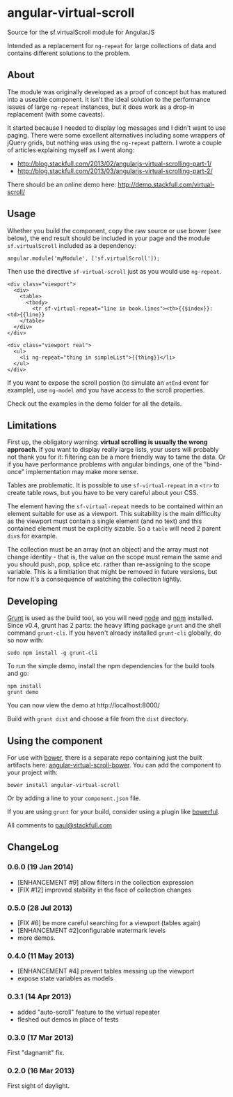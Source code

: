 angular-virtual-scroll
======================

Source for the sf.virtualScroll module for AngularJS

Intended as a replacement for `ng-repeat` for large collections of data and
contains different solutions to the problem.

About
-----

The module was originally developed as a proof of concept but has matured into
a useable component. It isn't the ideal solution to the performance issues of
large `ng-repeat` instances, but it does work as a drop-in replacement (with
some caveats).

It started because I needed to display log messages and I didn't want to use
paging. There were some excellent alternatives including some wrappers of
jQuery grids, but nothing was using the `ng-repeat` pattern. I wrote a couple
of articles explaining myself as I went along:

  * http://blog.stackfull.com/2013/02/angularjs-virtual-scrolling-part-1/
  * http://blog.stackfull.com/2013/03/angularjs-virtual-scrolling-part-2/

There should be an online demo here: http://demo.stackfull.com/virtual-scroll/

Usage
-----

Whether you build the component, copy the raw source or use bower (see below),
the end result should be included in your page and the module `sf.virtualScroll`
included as a dependency:

    angular.module('myModule', ['sf.virtualScroll']);

Then use the directive `sf-virtual-scroll` just as you would use `ng-repeat`.

    <div class="viewport">
      <div>
        <table>
          <tbody>
            <tr sf-virtual-repeat="line in book.lines"><th>{{$index}}: <td>{{line}}
        </table>
      </div>
    </div>

    <div class="viewport real">
      <ul>
        <li ng-repeat="thing in simpleList">{{thing}}</li>
      </ul>
    </div>

If you want to expose the scroll postion (to simulate an `atEnd` event for
example), use `ng-model` and you have access to the scroll properties.

Check out the examples in the demo folder for all the details.

Limitations
-----------

First up, the obligatory warning: **virtual scrolling is usually the wrong
approach**. If you want to display really large lists, your users will probably
not thank you for it: filtering can be a more friendly way to tame the data. Or
if you have performance problems with angular bindings, one of the "bind-once"
implementation may make more sense.

Tables are problematic. It is possible to use `sf-virtual-repeat` in a `<tr>`
to create table rows, but you have to be very careful about your CSS.

The element having the `sf-virtual-repeat` needs to be contained within an
element suitable for use as a viewport. This suitability is the main difficulty
as the viewport must contain a single element (and no text) and this contained
element must be explicitly sizable. So a `table` will need 2 parent `div`s for
example.

The collection must be an array (not an object) and the array must not change
identity - that is, the value on the scope must remain the same and you should
push, pop, splice etc. rather than re-assigning to the scope variable. This is
a limitiation that might be removed in future versions, but for now it's a
consequence of watching the collection lightly.

Developing
----------

[Grunt](http://gruntjs.com/) is used as the build tool, so you will need
[node](http://nodejs.org/) and [npm](https://npmjs.org/) installed. Since v0.4,
grunt has 2 parts: the heavy lifting package `grunt` and the shell command
`grunt-cli`. If you haven't already installed `grunt-cli` globally, do so now
with:

    sudo npm install -g grunt-cli

To run the simple demo, install the npm dependencies for the build tools and go:

    npm install
    grunt demo

You can now view the demo at http://localhost:8000/

Build with `grunt dist` and choose a file from the `dist` directory.

Using the component
-------------------

For use with [bower](http://twitter.github.com/bower/), there is a separate
repo containing just the built artifacts here:
[angular-virtual-scroll-bower](https://github.com/stackfull/angular-virtual-scroll-bower).
You can add the component to your project with:

    bower install angular-virtual-scroll

Or by adding a line to your `component.json` file.

If you are using `grunt` for your build, consider using a plugin like
[bowerful](https://npmjs.org/package/grunt-bowerful).

All comments to <paul@stackfull.com>

ChangeLog
---------

### 0.6.0 (19 Jan 2014)

 - [ENHANCEMENT \#9] allow filters in the collection expression
 - [FIX \#12] improved stability in the face of collection changes
 
### 0.5.0 (28 Jul 2013)

 - [FIX \#6] be more careful searching for a viewport (tables again)
 - [ENHANCEMENT \#2]configurable watermark levels
 - more demos.

### 0.4.0 (11 May 2013)

 - [ENHANCEMENT \#4] prevent tables messing up the viewport
 - expose state variables as models

### 0.3.1 (14 Apr 2013)

 - added "auto-scroll" feature to the virtual repeater
 - fleshed out demos in place of tests

### 0.3.0 (17 Mar 2013)
First "dagnamit" fix.

### 0.2.0 (16 Mar 2013)
First sight of daylight.
 

